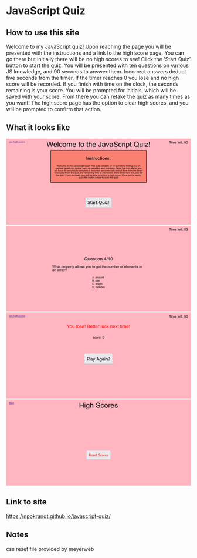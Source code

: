 # JavaScript Quiz

## How to use this site

Welcome to my JavaScript quiz! Upon reaching the page you will be presented with the instructions and a link to the high score page. You can go there but initially there will be no high scores to see! Click the 'Start Quiz' button to start the quiz. You will be presented with ten questions on various JS knowledge, and 90 seconds to answer them. Incorrect answers deduct five seconds from the timer. If the timer reaches 0 you lose and no high score will be recorded. If you finish with time on the clock, the seconds remaining is your score. You will be prompted for initials, which will be saved with your score. From there you can retake the quiz as many times as you want! The high score page has the option to clear high scores, and you will be prompted to confirm that action.

## What it looks like

![start page](/assets/images/Screenshot%202023-06-27%20at%2023-46-30%20JavaScript%20Quiz.png)
![quiz page](/assets/images/Screenshot%202023-06-27%20at%2023-48-28%20JavaScript%20Quiz.png)
![end page](/assets/images/Screenshot%202023-06-27%20at%2023-53-09%20JavaScript%20Quiz.png)
![high score page](/assets/images/Screenshot%202023-06-27%20at%2023-53-18%20High%20scores.png)

## Link to site

https://npokrandt.github.io/javascript-quiz/

## Notes

css reset file provided by meyerweb
